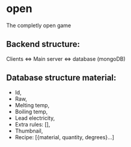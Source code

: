 # open
The completly open game




## Backend structure:
Clients <=> Main server <=> database (mongoDB)

## Database structure material:
* Id,
* Raw,
* Melting temp,
* Boiling temp,
* Lead electricity,
* Extra rules: [],
* Thumbnail,
* Recipe: [{material, quantity, degrees}...]


